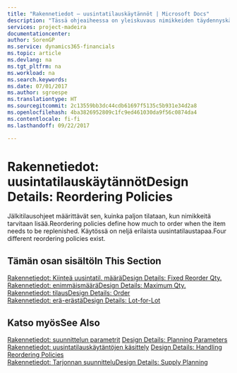```yaml
---
title: "Rakennetiedot – uusintatilauskäytännöt | Microsoft Docs"
description: "Tässä ohjeaiheessa on yleiskuvaus nimikkeiden täydennyskäytännöistä."
services: project-madeira
documentationcenter: 
author: SorenGP
ms.service: dynamics365-financials
ms.topic: article
ms.devlang: na
ms.tgt_pltfrm: na
ms.workload: na
ms.search.keywords: 
ms.date: 07/01/2017
ms.author: sgroespe
ms.translationtype: HT
ms.sourcegitcommit: 2c13559bb3dc44cdb61697f5135c5b931e34d2a8
ms.openlocfilehash: 4ba3826952809c1fc9ed461030da9f56c0874da4
ms.contentlocale: fi-fi
ms.lasthandoff: 09/22/2017

---
```

# <a name="design-details-reordering-policies"></a><span data-ttu-id="34605-103">Rakennetiedot: uusintatilauskäytännöt</span><span class="sxs-lookup"><span data-stu-id="34605-103">Design Details: Reordering Policies</span></span>
<span data-ttu-id="34605-104">Jälkitilausohjeet määrittävät sen, kuinka paljon tilataan, kun nimikkeitä tarvitaan lisää.</span><span class="sxs-lookup"><span data-stu-id="34605-104">Reordering policies define how much to order when the item needs to be replenished.</span></span> <span data-ttu-id="34605-105">Käytössä on neljä erilaista uusintatilaustapaa.</span><span class="sxs-lookup"><span data-stu-id="34605-105">Four different reordering policies exist.</span></span>  

## <a name="in-this-section"></a><span data-ttu-id="34605-106">Tämän osan sisältö</span><span class="sxs-lookup"><span data-stu-id="34605-106">In This Section</span></span>  
[<span data-ttu-id="34605-107">Rakennetiedot: Kiinteä uusintatil. määrä</span><span class="sxs-lookup"><span data-stu-id="34605-107">Design Details: Fixed Reorder Qty.</span></span>](design-details-fixed-reorder-qty.md)  
[<span data-ttu-id="34605-108">Rakennetiedot: enimmäismäärä</span><span class="sxs-lookup"><span data-stu-id="34605-108">Design Details: Maximum Qty.</span></span>](design-details-maximum-qty.md)  
[<span data-ttu-id="34605-109">Rakennetiedot: tilaus</span><span class="sxs-lookup"><span data-stu-id="34605-109">Design Details: Order</span></span>](design-details-order.md)  
[<span data-ttu-id="34605-110">Rakennetiedot: erä-erästä</span><span class="sxs-lookup"><span data-stu-id="34605-110">Design Details: Lot-for-Lot</span></span>](design-details-lot-for-lot.md)  

## <a name="see-also"></a><span data-ttu-id="34605-111">Katso myös</span><span class="sxs-lookup"><span data-stu-id="34605-111">See Also</span></span>  
<span data-ttu-id="34605-112">[Rakennetiedot: suunnittelun parametrit](design-details-planning-parameters.md) </span><span class="sxs-lookup"><span data-stu-id="34605-112">[Design Details: Planning Parameters](design-details-planning-parameters.md) </span></span>  
<span data-ttu-id="34605-113">[Rakennetiedot: uusintatilauskäytäntöjen käsittely](design-details-handling-reordering-policies.md) </span><span class="sxs-lookup"><span data-stu-id="34605-113">[Design Details: Handling Reordering Policies](design-details-handling-reordering-policies.md) </span></span>  
[<span data-ttu-id="34605-114">Rakennetiedot: Tarjonnan suunnittelu</span><span class="sxs-lookup"><span data-stu-id="34605-114">Design Details: Supply Planning</span></span>](design-details-supply-planning.md)


